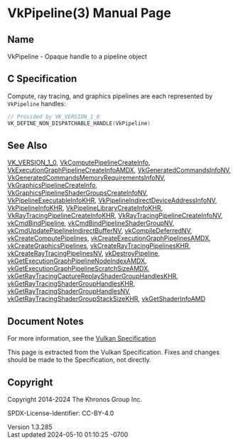 # VkPipeline(3) Manual Page

## Name

VkPipeline - Opaque handle to a pipeline object



## <a href="#_c_specification" class="anchor"></a>C Specification

Compute, ray tracing, and graphics pipelines are each represented by
`VkPipeline` handles:

``` c
// Provided by VK_VERSION_1_0
VK_DEFINE_NON_DISPATCHABLE_HANDLE(VkPipeline)
```

## <a href="#_see_also" class="anchor"></a>See Also

[VK_VERSION_1_0](https://registry.khronos.org/vulkan/specs/1.3-extensions/man/html/VK_VERSION_1_0.html),
[VkComputePipelineCreateInfo](https://registry.khronos.org/vulkan/specs/1.3-extensions/man/html/VkComputePipelineCreateInfo.html),
[VkExecutionGraphPipelineCreateInfoAMDX](https://registry.khronos.org/vulkan/specs/1.3-extensions/man/html/VkExecutionGraphPipelineCreateInfoAMDX.html),
[VkGeneratedCommandsInfoNV](https://registry.khronos.org/vulkan/specs/1.3-extensions/man/html/VkGeneratedCommandsInfoNV.html),
[VkGeneratedCommandsMemoryRequirementsInfoNV](https://registry.khronos.org/vulkan/specs/1.3-extensions/man/html/VkGeneratedCommandsMemoryRequirementsInfoNV.html),
[VkGraphicsPipelineCreateInfo](https://registry.khronos.org/vulkan/specs/1.3-extensions/man/html/VkGraphicsPipelineCreateInfo.html),
[VkGraphicsPipelineShaderGroupsCreateInfoNV](https://registry.khronos.org/vulkan/specs/1.3-extensions/man/html/VkGraphicsPipelineShaderGroupsCreateInfoNV.html),
[VkPipelineExecutableInfoKHR](https://registry.khronos.org/vulkan/specs/1.3-extensions/man/html/VkPipelineExecutableInfoKHR.html),
[VkPipelineIndirectDeviceAddressInfoNV](https://registry.khronos.org/vulkan/specs/1.3-extensions/man/html/VkPipelineIndirectDeviceAddressInfoNV.html),
[VkPipelineInfoKHR](https://registry.khronos.org/vulkan/specs/1.3-extensions/man/html/VkPipelineInfoKHR.html),
[VkPipelineLibraryCreateInfoKHR](https://registry.khronos.org/vulkan/specs/1.3-extensions/man/html/VkPipelineLibraryCreateInfoKHR.html),
[VkRayTracingPipelineCreateInfoKHR](https://registry.khronos.org/vulkan/specs/1.3-extensions/man/html/VkRayTracingPipelineCreateInfoKHR.html),
[VkRayTracingPipelineCreateInfoNV](https://registry.khronos.org/vulkan/specs/1.3-extensions/man/html/VkRayTracingPipelineCreateInfoNV.html),
[vkCmdBindPipeline](https://registry.khronos.org/vulkan/specs/1.3-extensions/man/html/vkCmdBindPipeline.html),
[vkCmdBindPipelineShaderGroupNV](https://registry.khronos.org/vulkan/specs/1.3-extensions/man/html/vkCmdBindPipelineShaderGroupNV.html),
[vkCmdUpdatePipelineIndirectBufferNV](https://registry.khronos.org/vulkan/specs/1.3-extensions/man/html/vkCmdUpdatePipelineIndirectBufferNV.html),
[vkCompileDeferredNV](https://registry.khronos.org/vulkan/specs/1.3-extensions/man/html/vkCompileDeferredNV.html),
[vkCreateComputePipelines](https://registry.khronos.org/vulkan/specs/1.3-extensions/man/html/vkCreateComputePipelines.html),
[vkCreateExecutionGraphPipelinesAMDX](https://registry.khronos.org/vulkan/specs/1.3-extensions/man/html/vkCreateExecutionGraphPipelinesAMDX.html),
[vkCreateGraphicsPipelines](https://registry.khronos.org/vulkan/specs/1.3-extensions/man/html/vkCreateGraphicsPipelines.html),
[vkCreateRayTracingPipelinesKHR](https://registry.khronos.org/vulkan/specs/1.3-extensions/man/html/vkCreateRayTracingPipelinesKHR.html),
[vkCreateRayTracingPipelinesNV](https://registry.khronos.org/vulkan/specs/1.3-extensions/man/html/vkCreateRayTracingPipelinesNV.html),
[vkDestroyPipeline](https://registry.khronos.org/vulkan/specs/1.3-extensions/man/html/vkDestroyPipeline.html),
[vkGetExecutionGraphPipelineNodeIndexAMDX](https://registry.khronos.org/vulkan/specs/1.3-extensions/man/html/vkGetExecutionGraphPipelineNodeIndexAMDX.html),
[vkGetExecutionGraphPipelineScratchSizeAMDX](https://registry.khronos.org/vulkan/specs/1.3-extensions/man/html/vkGetExecutionGraphPipelineScratchSizeAMDX.html),
[vkGetRayTracingCaptureReplayShaderGroupHandlesKHR](https://registry.khronos.org/vulkan/specs/1.3-extensions/man/html/vkGetRayTracingCaptureReplayShaderGroupHandlesKHR.html),
[vkGetRayTracingShaderGroupHandlesKHR](https://registry.khronos.org/vulkan/specs/1.3-extensions/man/html/vkGetRayTracingShaderGroupHandlesKHR.html),
[vkGetRayTracingShaderGroupHandlesNV](https://registry.khronos.org/vulkan/specs/1.3-extensions/man/html/vkGetRayTracingShaderGroupHandlesNV.html),
[vkGetRayTracingShaderGroupStackSizeKHR](https://registry.khronos.org/vulkan/specs/1.3-extensions/man/html/vkGetRayTracingShaderGroupStackSizeKHR.html),
[vkGetShaderInfoAMD](https://registry.khronos.org/vulkan/specs/1.3-extensions/man/html/vkGetShaderInfoAMD.html)

## <a href="#_document_notes" class="anchor"></a>Document Notes

For more information, see the <a
href="https://registry.khronos.org/vulkan/specs/1.3-extensions/html/vkspec.html#VkPipeline"
target="_blank" rel="noopener">Vulkan Specification</a>

This page is extracted from the Vulkan Specification. Fixes and changes
should be made to the Specification, not directly.

## <a href="#_copyright" class="anchor"></a>Copyright

Copyright 2014-2024 The Khronos Group Inc.

SPDX-License-Identifier: CC-BY-4.0

Version 1.3.285  
Last updated 2024-05-10 01:10:25 -0700
